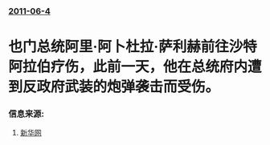 ### [2011-06-4](/news/2011/06/4/index.md)

##### 
#  也门总统阿里·阿卜杜拉·萨利赫前往沙特阿拉伯疗伤，此前一天，他在总统府内遭到反政府武装的炮弹袭击而受伤。




### 信息来源:

1. [新华网](http://news.xinhuanet.com/world/2011-06/05/c_121497902.htm)
